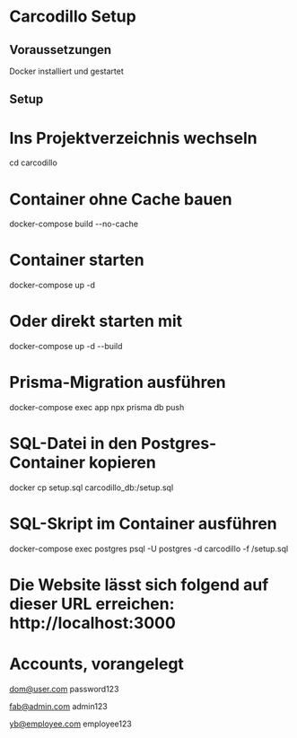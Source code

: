 # Carcodillo Setup

## Voraussetzungen

Docker installiert und gestartet

## Setup

# Ins Projektverzeichnis wechseln
cd carcodillo

# Container ohne Cache bauen
docker-compose build --no-cache

# Container starten
docker-compose up -d

# Oder direkt starten mit
docker-compose up -d --build

# Prisma-Migration ausführen
docker-compose exec app npx prisma db push

# SQL-Datei in den Postgres-Container kopieren
docker cp setup.sql carcodillo_db:/setup.sql

# SQL-Skript im Container ausführen
docker-compose exec postgres psql -U postgres -d carcodillo -f /setup.sql

# Die Website lässt sich folgend auf dieser URL erreichen: http://localhost:3000

# Accounts, vorangelegt
dom@user.com
password123

fab@admin.com
admin123

yb@employee.com
employee123
